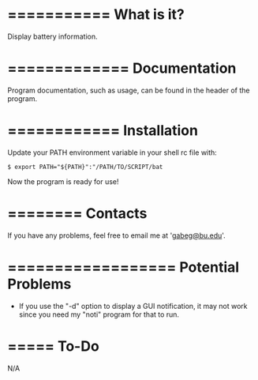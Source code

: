 ===========
What is it?
===========

Display battery information.



=============
Documentation
=============

Program documentation, such as usage, can be found in the header of the program.



============
Installation
============

Update your PATH environment variable in your shell rc file with:
    
    $ export PATH="${PATH}":"/PATH/TO/SCRIPT/bat

Now the program is ready for use!



========
Contacts
========

If you have any problems, feel free to email me at 'gabeg@bu.edu'.



==================
Potential Problems
==================

- If you use the "-d" option to display a GUI notification, it may not work since you 
need my "noti" program for that to run.



=====
To-Do
=====

N/A
